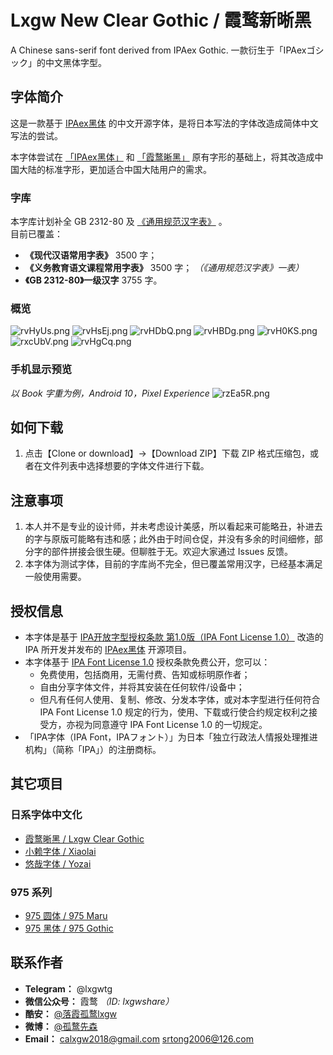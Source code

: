 # Lxgw New Clear Gothic / 霞鹜新晰黑
A Chinese sans-serif font derived from IPAex Gothic. 一款衍生于「IPAexゴシック」的中文黑体字型。


## 字体简介
这是一款基于 [IPAex黑体](https://ipafont.ipa.go.jp) 的中文开源字体，是将日本写法的字体改造成简体中文写法的尝试。

本字体尝试在 [「IPAex黑体」](https://ipafont.ipa.go.jp) 和 [「霞鹜晰黑」](https://github.com/lxgw/LxgwClearGothic) 原有字形的基础上，将其改造成中国大陆的标准字形，更加适合中国大陆用户的需求。

### 字库
本字库计划补全 GB 2312-80 及 [《通用规范汉字表》](http://www.gov.cn/zwgk/2013-08/19/content_2469793.htm) 。  
目前已覆盖：
- **《现代汉语常用字表》** 3500 字；
- **《义务教育语文课程常用字表》** 3500 字； *（《通用规范汉字表》一表）*
- **《GB 2312-80》一级汉字** 3755 字。
### 概览
![rvHyUs.png](https://s3.ax1x.com/2021/01/01/rvHyUs.png)
![rvHsEj.png](https://s3.ax1x.com/2021/01/01/rvHsEj.png)
![rvHDbQ.png](https://s3.ax1x.com/2021/01/01/rvHDbQ.png)
![rvHBDg.png](https://s3.ax1x.com/2021/01/01/rvHBDg.png)
![rvH0KS.png](https://s3.ax1x.com/2021/01/01/rvH0KS.png)
![rxcUbV.png](https://s3.ax1x.com/2021/01/01/rxcUbV.png)
![rvHgCq.png](https://s3.ax1x.com/2021/01/01/rvHgCq.png)
### 手机显示预览
*以 Book 字重为例，Android 10，Pixel Experience*
![rzEa5R.png](https://s3.ax1x.com/2021/01/01/rzEa5R.png)

## 如何下载
1. 点击【Clone or download】->【Download ZIP】下载 ZIP 格式压缩包，或者在文件列表中选择想要的字体文件进行下载。

## 注意事项
1. 本人并不是专业的设计师，并未考虑设计美感，所以看起来可能略丑，补进去的字与原版可能略有违和感；此外由于时间仓促，并没有多余的时间细修，部分字的部件拼接会很生硬。但聊胜于无。欢迎大家通过 Issues 反馈。
2. 本字体为测试字体，目前的字库尚不完全，但已覆盖常用汉字，已经基本满足一般使用需要。

## 授权信息
- 本字体是基于 [IPA开放字型授权条款 第1.0版（IPA Font License 1.0）](https://opensource.org/licenses/IPA/) 改造的 IPA 所开发并发布的 [IPAex黑体](https://ipafont.ipa.go.jp) 开源项目。
- 本字体基于 [IPA Font License 1.0](https://opensource.org/licenses/IPA/) 授权条款免费公开，您可以：
  - 免费使用，包括商用，无需付费、告知或标明原作者；
  - 自由分享字体文件，并将其安装在任何软件/设备中；
  - 但凡有任何人使用、复制、修改、分发本字体，或对本字型进行任何符合 IPA Font License 1.0 规定的行为，使用、下载或行使合约规定权利之接受方，亦视为同意遵守 IPA Font License 1.0 的一切规定。
- 「IPA字体（IPA Font，IPAフォント）」为日本「独立行政法人情报处理推进机构」（简称「IPA」）的注册商标。
 
## 其它项目
### 日系字体中文化
- [霞鹜晰黑 / Lxgw Clear Gothic](https://github.com/lxgw/LxgwClearGothic)
- [小赖字体 / Xiaolai](https://github.com/lxgw/kose-font)
- [悠哉字体 / Yozai](https://github.com/lxgw/yozai-font)
### 975 系列
- [975 圆体 / 975 Maru](https://github.com/lxgw/975maru)
- [975 黑体 / 975 Gothic](https://github.com/lxgw/975gothic)

## 联系作者

- **Telegram：** @lxgwtg
- **微信公众号：** 霞鹜 *（ID: lxgwshare）*
- **酷安：** [@落霞孤鹜lxgw](https://www.coolapk.com/u/633884)
- **微博：** [@孤鹜先森](https://weibo.com/6624339726)
- **Email：** calxgw2018@gmail.com srtong2006@126.com

